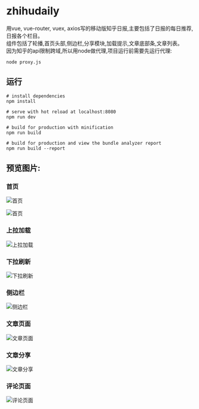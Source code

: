 # zhihudaily
用vue, vue-router, vuex, axios写的移动版知乎日报,主要包括了日报的每日推荐,日报各个栏目。  
组件包括了轮播,首页头部,侧边栏,分享模块,加载提示,文章底部条,文章列表。  
因为知乎的api限制跨域,所以用node做代理,项目运行前需要先运行代理:  
```
node proxy.js
```

## 运行

``` 
# install dependencies
npm install

# serve with hot reload at localhost:8080
npm run dev

# build for production with minification
npm run build

# build for production and view the bundle analyzer report
npm run build --report
```

## 预览图片:  
### 首页  
![首页](./preview/首页1.png)

![首页](./preview/首页2.png)
### 上拉加载
![上拉加载](./preview/首页上拉加载.png)
### 下拉刷新
![下拉刷新](./preview/首页下拉刷新.png)
### 侧边栏
![侧边栏](./preview/首页3.png)
### 文章页面
![文章页面](./preview/文章页.png)
### 文章分享
![文章分享](./preview/文章页分享.png)
### 评论页面
![评论页面](./preview/评论页.png)
